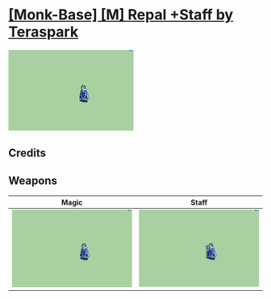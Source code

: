 # [\[Monk-Base\] \[M\] Repal +Staff by Teraspark](./)

<img src="./6.%20Magic/Magic_000.png" alt="[Monk-Base] [M] Repal +Staff by Teraspark standing" />

## Credits



## Weapons


|Magic |Staff |
|  :---: | :---: |
| <img alt="Magic animation" src="./6.%20Magic/Magic.gif" /> | <img alt="Staff animation" src="./7.%20Staff/Staff.gif" /> |
